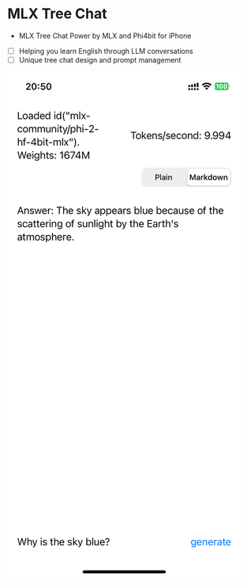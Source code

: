 # MLX Tree Chat

* MLX Tree Chat Power by MLX and Phi4bit for iPhone

- [ ] Helping you learn English through LLM conversations
- [ ] Unique tree chat design and prompt management

![](./mlx-tree-chat.PNG)

